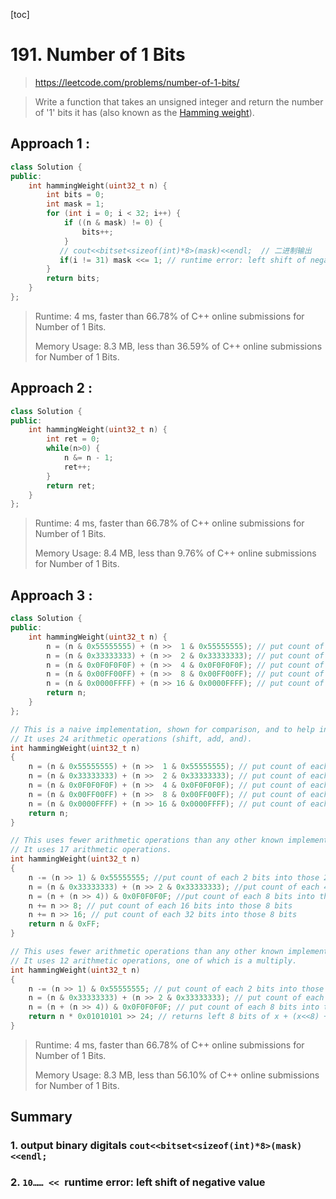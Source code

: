 [toc]

# 191. Number of 1 Bits

> https://leetcode.com/problems/number-of-1-bits/

> Write a function that takes an unsigned integer and return the number of '1' bits it has (also known as the [Hamming weight](http://en.wikipedia.org/wiki/Hamming_weight)).

## Approach 1 : 

```c++
class Solution {
public:
    int hammingWeight(uint32_t n) {
        int bits = 0;
        int mask = 1;
        for (int i = 0; i < 32; i++) {
            if ((n & mask) != 0) {
                bits++;
            }
           // cout<<bitset<sizeof(int)*8>(mask)<<endl; 	// 二进制输出
           if(i != 31) mask <<= 1; // runtime error: left shift of negative value -2147483648
        }
        return bits;
    }
};
```
>Runtime: 4 ms, faster than 66.78% of C++ online submissions for Number of 1 Bits.
>
>Memory Usage: 8.3 MB, less than 36.59% of C++ online submissions for Number of 1 Bits.

## Approach 2 : 

```c++
class Solution {
public:
    int hammingWeight(uint32_t n) {
        int ret = 0;
        while(n>0) {
            n &= n - 1;
            ret++;
        }
        return ret;
    }
};
```

> Runtime: 4 ms, faster than 66.78% of C++ online submissions for Number of 1 Bits.
>
> Memory Usage: 8.4 MB, less than 9.76% of C++ online submissions for Number of 1 Bits.

## Approach 3 :

```c++
class Solution {
public:
    int hammingWeight(uint32_t n) {
        n = (n & 0x55555555) + (n >>  1 & 0x55555555); // put count of each  2 bits into those  2 bits  0b01010101010101010101010101010101
        n = (n & 0x33333333) + (n >>  2 & 0x33333333); // put count of each  4 bits into those  4 bits  0b00110011001100110011001100110011
        n = (n & 0x0F0F0F0F) + (n >>  4 & 0x0F0F0F0F); // put count of each  8 bits into those  8 bits  0b00001111000011110000111100001111
        n = (n & 0x00FF00FF) + (n >>  8 & 0x00FF00FF); // put count of each 16 bits into those 16 bits  0b00000000111111110000000011111111
        n = (n & 0x0000FFFF) + (n >> 16 & 0x0000FFFF); // put count of each 32 bits into those 32 bits  0b00000000000000001111111111111111 
        return n;
    }
};

// This is a naive implementation, shown for comparison, and to help in understanding the better functions. 
// It uses 24 arithmetic operations (shift, add, and).
int hammingWeight(uint32_t n)
{
    n = (n & 0x55555555) + (n >>  1 & 0x55555555); // put count of each  2 bits into those  2 bits 
    n = (n & 0x33333333) + (n >>  2 & 0x33333333); // put count of each  4 bits into those  4 bits 
    n = (n & 0x0F0F0F0F) + (n >>  4 & 0x0F0F0F0F); // put count of each  8 bits into those  8 bits 
    n = (n & 0x00FF00FF) + (n >>  8 & 0x00FF00FF); // put count of each 16 bits into those 16 bits 
    n = (n & 0x0000FFFF) + (n >> 16 & 0x0000FFFF); // put count of each 32 bits into those 32 bits 
    return n;
}

// This uses fewer arithmetic operations than any other known implementation on machines with slow multiplication.
// It uses 17 arithmetic operations.
int hammingWeight(uint32_t n)
{
    n -= (n >> 1) & 0x55555555; //put count of each 2 bits into those 2 bits
    n = (n & 0x33333333) + (n >> 2 & 0x33333333); //put count of each 4 bits into those 4 bits
    n = (n + (n >> 4)) & 0x0F0F0F0F; //put count of each 8 bits into those 8 bits
    n += n >> 8; // put count of each 16 bits into those 8 bits
    n += n >> 16; // put count of each 32 bits into those 8 bits
    return n & 0xFF;
}

// This uses fewer arithmetic operations than any other known implementation on machines with fast multiplication.
// It uses 12 arithmetic operations, one of which is a multiply.
int hammingWeight(uint32_t n)
{
    n -= (n >> 1) & 0x55555555; // put count of each 2 bits into those 2 bits
    n = (n & 0x33333333) + (n >> 2 & 0x33333333); // put count of each 4 bits into those 4 bits
    n = (n + (n >> 4)) & 0x0F0F0F0F; // put count of each 8 bits into those 8 bits 
    return n * 0x01010101 >> 24; // returns left 8 bits of x + (x<<8) + (x<<16) + (x<<24)
}
```

> Runtime: 4 ms, faster than 66.78% of C++ online submissions for Number of 1 Bits.
>
> Memory Usage: 8.3 MB, less than 56.10% of C++ online submissions for Number of 1 Bits.

## Summary

### 1. output binary digitals `cout<<bitset<sizeof(int)*8>(mask)<<endl; 	`

### 2. `10…… << `runtime error: left shift of negative value
